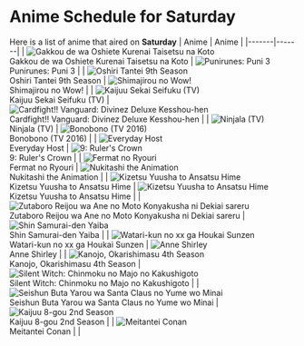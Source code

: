 # Anime Schedule for Saturday
Here is a list of anime that aired on **Saturday** 
| Anime | Anime |
|-------|-------|
| ![Gakkou de wa Oshiete Kurenai Taisetsu na Koto](https://cdn.myanimelist.net/images/anime/1791/149887.webp)<br>Gakkou de wa Oshiete Kurenai Taisetsu na Koto | ![Punirunes: Puni 3](https://cdn.myanimelist.net/images/anime/1095/150294.webp)<br>Punirunes: Puni 3 |
| ![Oshiri Tantei 9th Season](https://cdn.myanimelist.net/images/anime/1128/149981.webp)<br>Oshiri Tantei 9th Season | ![Shimajirou no Wow!](https://cdn.myanimelist.net/images/anime/9/50737.webp)<br>Shimajirou no Wow! |
| ![Kaijuu Sekai Seifuku (TV)](https://cdn.myanimelist.net/images/anime/1582/150123.webp)<br>Kaijuu Sekai Seifuku (TV) | ![Cardfight!! Vanguard: Divinez Deluxe Kesshou-hen](https://cdn.myanimelist.net/images/anime/1878/150315.webp)<br>Cardfight!! Vanguard: Divinez Deluxe Kesshou-hen |
| ![Ninjala (TV)](https://cdn.myanimelist.net/images/anime/1552/119871.webp)<br>Ninjala (TV) | ![Bonobono (TV 2016)](https://cdn.myanimelist.net/images/anime/1686/149949.webp)<br>Bonobono (TV 2016) |
| ![Everyday Host](https://cdn.myanimelist.net/images/anime/1793/150282.webp)<br>Everyday Host | ![9: Ruler's Crown](https://cdn.myanimelist.net/images/anime/1278/149789.webp)<br>9: Ruler's Crown |
| ![Fermat no Ryouri](https://cdn.myanimelist.net/images/anime/1104/150590.webp)<br>Fermat no Ryouri | ![Nukitashi the Animation](https://cdn.myanimelist.net/images/anime/1587/149982.webp)<br>Nukitashi the Animation |
| ![Kizetsu Yuusha to Ansatsu Hime](https://cdn.myanimelist.net/images/anime/1777/150455.webp)<br>Kizetsu Yuusha to Ansatsu Hime | ![Kizetsu Yuusha to Ansatsu Hime](https://cdn.myanimelist.net/images/anime/1777/150455.webp)<br>Kizetsu Yuusha to Ansatsu Hime |
| ![Zutaboro Reijou wa Ane no Moto Konyakusha ni Dekiai sareru](https://cdn.myanimelist.net/images/anime/1518/149900.webp)<br>Zutaboro Reijou wa Ane no Moto Konyakusha ni Dekiai sareru | ![Shin Samurai-den Yaiba](https://cdn.myanimelist.net/images/anime/1872/150755.webp)<br>Shin Samurai-den Yaiba |
| ![Watari-kun no xx ga Houkai Sunzen](https://cdn.myanimelist.net/images/anime/1502/150545.webp)<br>Watari-kun no xx ga Houkai Sunzen | ![Anne Shirley](https://cdn.myanimelist.net/images/anime/1564/150049.webp)<br>Anne Shirley |
| ![Kanojo, Okarishimasu 4th Season](https://cdn.myanimelist.net/images/anime/1071/150808.webp)<br>Kanojo, Okarishimasu 4th Season | ![Silent Witch: Chinmoku no Majo no Kakushigoto](https://cdn.myanimelist.net/images/anime/1669/149732.webp)<br>Silent Witch: Chinmoku no Majo no Kakushigoto |
| ![Seishun Buta Yarou wa Santa Claus no Yume wo Minai](https://cdn.myanimelist.net/images/anime/1823/149858.webp)<br>Seishun Buta Yarou wa Santa Claus no Yume wo Minai | ![Kaijuu 8-gou 2nd Season](https://cdn.myanimelist.net/images/anime/1177/150344.webp)<br>Kaijuu 8-gou 2nd Season |
| ![Meitantei Conan](https://cdn.myanimelist.net/images/anime/7/75199.webp)<br>Meitantei Conan |  |
